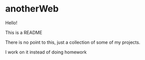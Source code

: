# anotherWeb

Hello!

This is a README

There is no point to this, just a collection of some of my projects.

I work on it instead of doing homework
